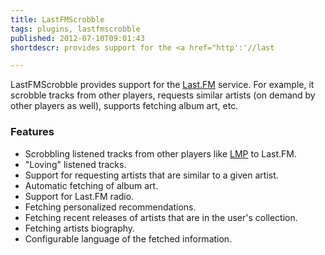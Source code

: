 ```yaml
---
title: LastFMScrobble
tags: plugins, lastfmscrobble
published: 2012-07-10T09:01:43
shortdescr: provides support for the <a href="http':'//last

---
```


LastFMScrobble provides support for the [Last.FM](http://last.fm)
service. For example, it scrobble tracks from other players, requests
similar artists (on demand by other players as well), supports fetching
album art, etc.

### Features

-   Scrobbling listened tracks from other players like
    [LMP](/plugins-lmp) to Last.FM.
-   "Loving" listened tracks.
-   Support for requesting artists that are similar to a given artist.
-   Automatic fetching of album art.
-   Support for Last.FM radio.
-   Fetching personalized recommendations.
-   Fetching recent releases of artists that are in the
    user's collection.
-   Fetching artists biography.
-   Configurable language of the fetched information.